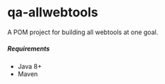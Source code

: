 # qa-allwebtools
A POM project for building all webtools at one goal.

##### Requirements
* Java 8+
* Maven